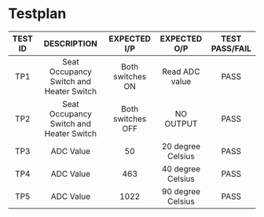 ﻿

# Testplan

|TEST ID|DESCRIPTION|EXPECTED I/P|EXPECTED O/P|TEST PASS/FAIL |
|:--:|:--:|:--:|:--:|:--:|
|TP1|Seat Occupancy Switch and Heater Switch| Both switches ON| Read ADC value| PASS|
|TP2|Seat Occupancy Switch and Heater Switch| Both switches OFF| NO OUTPUT |PASS|
|TP3|ADC Value|50|20 degree Celsius| PASS|
|TP4|ADC Value|463|40 degree Celsius| PASS|
|TP5|ADC Value|1022|90 degree Celsius| PASS|


